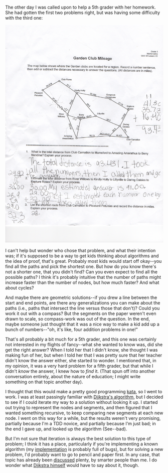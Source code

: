 The other day I was called upon to help a 5th grader with her homework.  She had gotten the first two problems right, but was having some difficulty with the third one:

![](homework.gif)

I can't help but wonder who chose that problem, and what their intention was; if it's supposed to be a way to get kids thinking about algorithms and the idea of proof, that's great.  Probably most kids would start off okay--you find all the paths and pick the shortest one.  But how do you know there's not a shorter one, that you didn't find?  Can you even expect to find all the possible paths?  I think it's probably intuitive that the number of paths might increase faster than the number of nodes, but how much faster?  And what about cycles?

And maybe there are geometric solutions--if you drew a line between the start and end points, are there any generalizations you can make about the paths (i.e., paths that intersect the line versus those that don't)?  Could you work it out with a compass?  But the segments on the paper weren't even drawn to scale, so compass-work was out of the question.  In the end, maybe someone just thought that it was a nice way to make a kid add up a bunch of numbers--"oh, it's like, four addition problems in one!"

That's all probably a bit much for a 5th grader, and this one was certainly not interested in my flights of fancy--what she wanted to know was, did she get the right answer?  When I told her that I didn't know, she thought I was making fun of her, but when I told her that I was pretty sure that her teacher didn't know the answer either, she started to wonder.  I mentioned that, in my opinion, it was a very hard problem for a fifth grader, but that while I didn't <i>know</i> the answer, I knew how to <i>find</i> it.  (That spun off into another conversation entirely, about the nature of education; I might write something on that topic another day).

I thought that this would make a pretty good programming <a href='http://codekata.pragprog.com/'>kata</a>, so I went to work.  I was at least passingly familiar with <a href='http://en.wikipedia.org/wiki/Dijkstra%27s_algorithm'>Dijkstra's algorithm</a>, but I decided to see if I could iterate my way to a solution without looking it up.  I started out trying to represent the nodes and segments, and then figured that I wanted something recursive, to keep comparing new segments at each new node.  I went on this way for a while, but the results weren't very promising, partially because I'm a TDD novice, and partially because I'm just bad; in the end I gave up, and looked up the algorithm (See--bad).  

But I'm not sure that iteration is always the best solution to this type of problem; I think it has a place, particularly if you're implementing a known algorithm (my <a href='https://github.com/lobsteropteryx/GardenClub'>implementation</a> is probably full of bugs), but for solving a new problem, I'd probably want to go to pencil and paper first.  In any case, that topic has already been <a href='http://ravimohan.blogspot.com/2007/04/learning-from-sudoku-solvers.html'>discussed</a> plenty, by smarter people than me.  I do wonder what <a href='http://www.cs.utexas.edu/users/EWD/transcriptions/EWD04xx/EWD498.html'>Dijkstra himself</a> would have to say about it, though.
  
